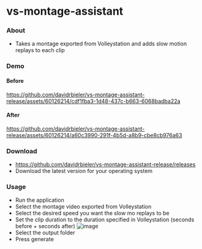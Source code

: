# vs-montage-assistant


### About
- Takes a montage exported from Volleystation and adds slow motion replays to each clip

### Demo
#### Before
https://github.com/davidrbieler/vs-montage-assistant-release/assets/60126214/cdf1fba3-1d48-437c-b663-6068badba22a
#### After
https://github.com/davidrbieler/vs-montage-assistant-release/assets/60126214/a60c3990-291f-4b5d-a8b9-cbe8cb976a63
### Download
- https://github.com/davidrbieler/vs-montage-assistant-release/releases
- Download the latest version for your operating system
### Usage
- Run the application
- Select the montage video exported from Volleystation
- Select the desired speed you want the slow mo replays to be
- Set the clip duration to the duration specified in Volleystation (seconds before + seconds after)
![image](https://github.com/davidrbieler/vs-montage-assistant-release/assets/60126214/d87b5b30-0d71-4a0e-bf82-7194b39a245c)
- Select the output folder
- Press generate















